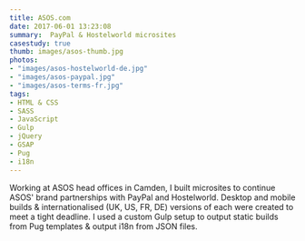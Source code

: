 ```yaml
---
title: ASOS.com
date: 2017-06-01 13:23:08
summary:  PayPal & Hostelworld microsites
casestudy: true
thumb: images/asos-thumb.jpg
photos:
- "images/asos-hostelworld-de.jpg"
- "images/asos-paypal.jpg"
- "images/asos-terms-fr.jpg"
tags:
- HTML & CSS
- SASS
- JavaScript
- Gulp
- jQuery
- GSAP
- Pug
- i18n
---
```


Working at ASOS head offices in Camden, I built microsites to continue ASOS' brand partnerships with PayPal and Hostelworld. Desktop and mobile builds & internationalised (UK, US, FR, DE) versions of each were created to meet a tight deadline. I used a custom Gulp setup to output static builds from Pug templates & output i18n from JSON files.